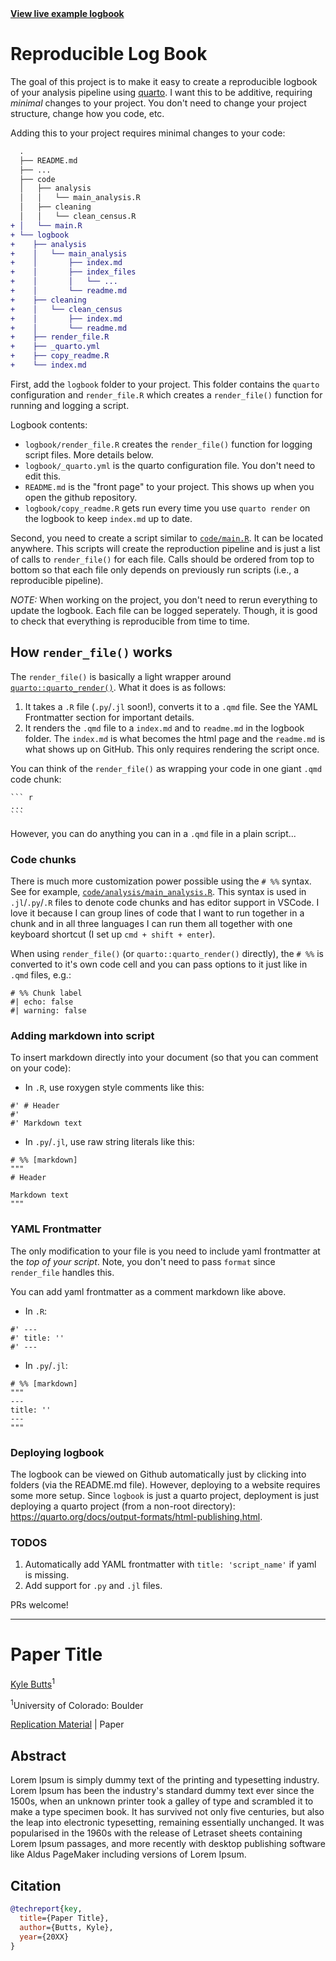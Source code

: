 <div class="center">
  <a href='https://kylebutts.github.io/repro_project'><b>View live example logbook</b></a>
</div>

# Reproducible Log Book

The goal of this project is to make it easy to create a reproducible logbook of your analysis pipeline using [quarto](https://quarto.org/). I want this to be additive, requiring *minimal* changes to your project. You don't need to change your project structure, change how you code, etc. 

Adding this to your project requires minimal changes to your code:

```diff
  .
  ├── README.md
  ├── ...
  ├── code
  │   ├── analysis
  │   │   └── main_analysis.R
  │   ├── cleaning
  │   │   └── clean_census.R
+ │   └── main.R
+ └── logbook
+    ├── analysis
+    │   └── main_analysis
+    │       ├── index.md
+    │       ├── index_files
+    │       │   └── ...
+    │       └── readme.md
+    ├── cleaning
+    │   └── clean_census
+    │       ├── index.md
+    │       └── readme.md
+    ├── render_file.R
+    ├── _quarto.yml
+    ├── copy_readme.R
+    └── index.md
```

First, add the `logbook` folder to your project. This folder contains the `quarto` configuration and `render_file.R` which creates a `render_file()` function for running and logging a script.

Logbook contents:
- `logbook/render_file.R` creates the `render_file()` function for logging script files. More details below.
- `logbook/_quarto.yml` is the quarto configuration file. You don't need to edit this.
- `README.md` is the "front page" to your project. This shows up when you open the github repository. 
- `logbook/copy_readme.R` gets run every time you use `quarto render` on the logbook to keep `index.md` up to date.

Second, you need to create a script similar to [`code/main.R`](https://github.com/kylebutts/repro_project/blob/main/code/main.R). It can be located anywhere. This scripts will create the reproduction pipeline and is just a list of calls to `render_file()` for each file. Calls should be ordered from top to bottom so that each file only depends on previously run scripts (i.e., a reproducible pipeline). 

*NOTE:* When working on the project, you don't need to rerun everything to update the logbook. Each file can be logged seperately. Though, it is good to check that everything is reproducible from time to time. 


## How `render_file()` works

The `render_file()` is basically a light wrapper around [`quarto::quarto_render()`](https://quarto.org/docs/prerelease/1.4/script.html). What it does is as follows:

1. It takes a `.R` file (`.py`/`.jl` soon!), converts it to a `.qmd` file. See the YAML Frontmatter section for important details.
2. It renders the `.qmd` file to a `index.md` and to `readme.md` in the logbook folder. The `index.md` is what becomes the html page and the `readme.md` is what shows up on GitHub. This only requires rendering the script once.

You can think of the `render_file()` as wrapping your code in one giant `.qmd` code chunk: 
`````
``` r
...
```
`````

However, you can do anything you can in a `.qmd` file in a plain script... 

### Code chunks

There is much more customization power possible using the `# %%` syntax. See for example, [`code/analysis/main_analysis.R`](https://github.com/kylebutts/repro_project/blob/main/code/analysis/main_analysis.R). This syntax is used in `.jl`/`.py`/`.R` files to denote code chunks and has editor support in VSCode. I love it because I can group lines of code that I want to run together in a chunk and in all three languages I can run them all together with one keyboard shortcut (I set up `cmd + shift + enter`).

When using `render_file()` (or `quarto::quarto_render()` directly), the `# %%` is converted to it's own code cell and you can pass options to it just like in `.qmd` files, e.g.:
```
# %% Chunk label
#| echo: false
#| warning: false
```

### Adding markdown into script

To insert markdown directly into your document (so that you can comment on your code):

- In `.R`, use roxygen style comments like this:
```
#' # Header
#'
#' Markdown text
```

- In `.py`/`.jl`, use raw string literals like this:
```
# %% [markdown]
"""
# Header

Markdown text
"""
```


### YAML Frontmatter
The only modification to your file is you need to include yaml frontmatter at the *top of your script*. Note, you don't need to pass `format` since `render_file` handles this. 

You can add yaml frontmatter as a comment markdown like above. 

- In `.R`: 
```
#' ---
#' title: ''
#' ---
```

- In `.py`/`.jl`:
```
# %% [markdown]
"""
---
title: ''
---
"""
```


### Deploying logbook

The logbook can be viewed on Github automatically just by clicking into folders (via the README.md file). However, deploying to a website requires some more setup. Since `logbook` is just a quarto project, deployment is just deploying a quarto project (from a non-root directory): https://quarto.org/docs/output-formats/html-publishing.html.


### TODOS

1. Automatically add YAML frontmatter with `title: 'script_name'` if yaml is missing.
2. Add support for `.py` and `.jl` files.

PRs welcome!


---
# Paper Title

[Kyle Butts](https://www.kylebutts.com/)<sup>1</sup>

<sup>1</sup>University of Colorado: Boulder

[Replication Material]() | Paper


## Abstract

Lorem Ipsum is simply dummy text of the printing and typesetting industry. Lorem Ipsum has been the industry's standard dummy text ever since the 1500s, when an unknown printer took a galley of type and scrambled it to make a type specimen book. It has survived not only five centuries, but also the leap into electronic typesetting, remaining essentially unchanged. It was popularised in the 1960s with the release of Letraset sheets containing Lorem Ipsum passages, and more recently with desktop publishing software like Aldus PageMaker including versions of Lorem Ipsum.

## Citation

```bib
@techreport{key,
  title={Paper Title},
  author={Butts, Kyle},
  year={20XX}
}
```


